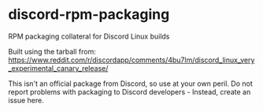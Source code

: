 # discord-rpm-packaging
RPM packaging collateral for Discord Linux builds

Built using the tarball from:
https://www.reddit.com/r/discordapp/comments/4bu7lm/discord_linux_very_experimental_canary_release/

This isn't an official package from Discord, so use at your own peril.
Do not report problems with packaging to Discord developers - Instead, create an issue here.
